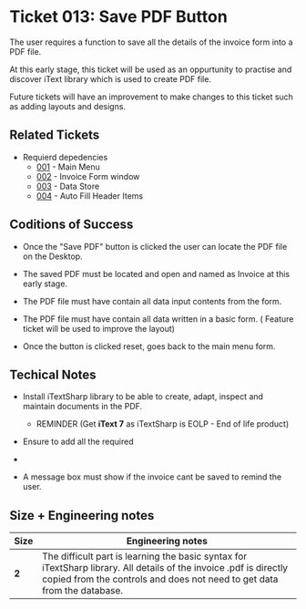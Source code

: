 Ticket 013:  Save PDF Button
=======================

The user requires a function to save all the details of the invoice form into a PDF file. 

At this early stage, this ticket will be used as an oppurtunity to practise and discover iText library which is used to create PDF file. 

Future tickets will have an improvement to make changes to this ticket such as adding layouts and designs. 

Related Tickets
---------------

* Requierd depedencies
    * [001](./001.md) - Main Menu
    * [002](./002.md) - Invoice Form window
    * [003](./003.md) - Data Store
    * [004](./004.md) - Auto Fill Header Items

Coditions of Success
--------------------
* Once the "Save PDF" button is clicked the user can locate the PDF file on the Desktop. 

* The saved PDF must be located and open and named as Invoice at this early stage.

* The PDF file must have contain all data input contents from the form.

* The PDF file must have contain all data written in a basic form. ( Feature ticket will be used to improve the layout)

* Once the button is clicked reset, goes back to the main menu form.





Techical Notes
--------------

* Install iTextSharp library to be able to create, adapt, inspect and maintain documents in the PDF.
    * REMINDER (Get **iText 7** as iTextSharp is EOLP - End of life product)

* Ensure to add all the required 
* 
* A message box must show if the invoice cant be saved to remind the user.


Size + Engineering notes
----------------------
| Size | Engineering notes | 
| -------- | -------- |
| **2**    | The difficult part is learning the basic syntax for iTextSharp library. All details of the invoice .pdf is directly copied from the controls and does not need to get data from the database. | 
